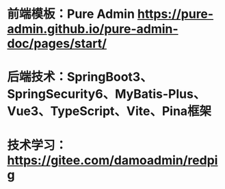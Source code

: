 # 前端模板：Pure Admin https://pure-admin.github.io/pure-admin-doc/pages/start/
# 后端技术：SpringBoot3、SpringSecurity6、MyBatis-Plus、Vue3、TypeScript、Vite、Pina框架
# 技术学习：https://gitee.com/damoadmin/redpig
